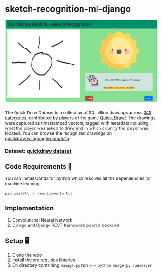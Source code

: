 # sketch-recognition-ml-django
![preview](Snapshot.png)

The Quick Draw Dataset is a collection of 50 million drawings across [345 categories](categories.txt), contributed by players of the game [Quick, Draw!](https://quickdraw.withgoogle.com). The drawings were captured as timestamped vectors, tagged with metadata including what the player was asked to draw and in which country the player was located. You can browse the recognized drawings on [quickdraw.withgoogle.com/data](https://quickdraw.withgoogle.com/data). 

### Dataset: [quickdraw dataset](https://github.com/googlecreativelab/quickdraw-dataset)
## Code Requirements 🦄
You can install Conda for python which resolves all the dependencies for machine learning.

`pip install -r requirements.txt`

## Implementation 

1) Convolutional Neural Network
2) Django and Django REST framework poered backend


## Setup 🖥️

1) Clone the repo
2) Install the pre requities libraries
3) On directory containing `manage.py` run `>>> python mnage.py runserver`

